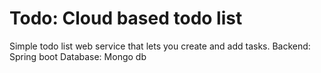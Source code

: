 # Todo: Cloud based todo list
Simple todo list web service that lets you create and add tasks.
Backend: Spring boot
Database: Mongo db

